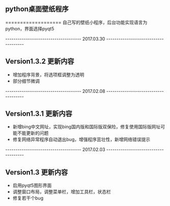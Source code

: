 ## python桌面壁纸程序
===================
自己写的壁纸小程序，后台功能实现语言为python，界面选择pyqt5



------------------------------------- 2017.03.30 -------------------------------------
## Version1.3.2 更新内容

* 增加程序背景，将选项框调整为透明
* 部分细节微调

------------------------------------- 2017.02.08 -------------------------------------
## Version1.3.1 更新内容

* 新增bing中文网址，实现bing国内版和国际版双保险，修复使用国际版网址可能不能更新的问题
* 修复网络异常程序自动退出bug，增强程序茁壮性，新增网络错误提示

------------------------------------- 2017.02.03 -------------------------------------

## Version1.3 更新内容

* 启用pyqt5图形界面
* 调整窗口布局，调整菜单栏，增加工具栏，状态栏
* 修复若干个bug
